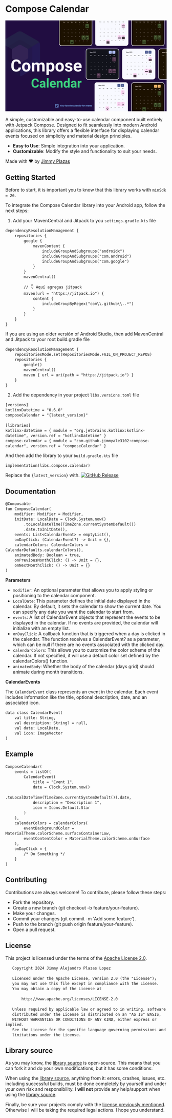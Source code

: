 # Compose Calendar

![ComposeCalendar](https://github.com/jimmyplazas/compose-calendar/blob/main/img/banner.png)

A simple, customizable and easy-to-use calendar component built entirely with Jetpack Compose.
Designed to fit seamlessly into modern Android applications, this library offers a flexible
interface for displaying calendar events focused on simplicity and material design principles.

- **Easy to Use**: Simple integration into your application.
- **Customizable**: Modify the style and functionality to suit your needs.

Made with ❤️ by <a target="_blank" href="https://jimmyplazas.dev">Jimmy Plazas</a>

## Getting Started

Before to start, it is important you to know that this library works with `minSdk = 26`.

To integrate the Compose Calendar library into your Android app, follow the next steps:

1. Add your MavenCentral and Jitpack to you `settings.gradle.kts` file

```
dependencyResolutionManagement {
    repositories {
        google {
            mavenContent {
                includeGroupAndSubgroups("androidx")
                includeGroupAndSubgroups("com.android")
                includeGroupAndSubgroups("com.google")
            }
        }
        mavenCentral()

        // 👇 Aquí agregas jitpack
        maven(url = "https://jitpack.io") {
            content {
                includeGroupByRegex("com\\.github\\..*")
            }
        }
    }
}
```

If you are using an older versión of Android Studio, then add MavenCentral and Jitpack to your root
build.gradle file

```
dependencyResolutionManagement {
    repositoriesMode.set(RepositoriesMode.FAIL_ON_PROJECT_REPOS)
    repositories {
        google()
        mavenCentral()
        maven { url = uri(path = "https://jitpack.io") }
    }
}
```

2. Add the dependency in your project `libs.versions.toml` file

```
[versions]
kotlinxDatetime = "0.6.0"
composeCalendar = "{latest_version}"

[libraries]
kotlinx-datetime = { module = "org.jetbrains.kotlinx:kotlinx-datetime", version.ref = "kotlinxDatetime" }
compose-calendar = { module = "com.github.jimmyale3102:compose-calendar", version.ref = "composeCalendar" }
```

And then add the library to your `build.gradle.kts` file

```
implementation(libs.compose.calendar)
```

Replace the `{latest_version}`
with.  [![GitHub Release](https://img.shields.io/github/v/release/jimmyale3102/compose-calendar?label=ComposeCalendar&sort=semver)](https://github.com/jimmyale3102/compose-calendar/releases/latest)

## Documentation

```
@Composable
fun ComposeCalendar(
    modifier: Modifier = Modifier,
    initDate: LocalDate = Clock.System.now()
        .toLocalDateTime(TimeZone.currentSystemDefault())
        .date.toInitDate(),
    events: List<CalendarEvent> = emptyList(),
    onDayClick: (CalendarEvent?) -> Unit = {},
    calendarColors: CalendarColors = CalendarDefaults.calendarColors(),
    animatedBody: Boolean = true,
    onPreviousMonthClick: () -> Unit = {},
    onNextMonthClick: () -> Unit = {}
)
```

**Parameters**

- `modifier`: An optional parameter that allows you to apply styling or positioning to the calendar
  component.
- `LocalDate`: This parameter defines the initial date displayed in the calendar. By default, it
  sets the calendar to show the current date. You can specify any date you want the calendar to
  start from.
- `events`: A list of CalendarEvent objects that represent the events to be displayed in the
  calendar. If no events are provided, the calendar will initialize with an empty list.
- `onDayClick`: A callback function that is triggered when a day is clicked in the calendar. The
  function receives a CalendarEvent? as a parameter, which can be null if there are no events
  associated with the clicked day.
- `calendarColors`: This allows you to customize the color scheme of the calendar. If not specified,
  it will use a default color set defined by the calendarColors() function.
- `animatedBody`: Whether the body of the calendar (days grid) should animate during month transitions.

**CalendarEvents**

The `CalendarEvent` class represents an event in the calendar. Each event includes information like
the title, optional description, date, and an associated icon.

```
data class CalendarEvent(
    val title: String,
    val description: String? = null,
    val date: LocalDate,
    val icon: ImageVector
)
```

## Example

```
ComposeCalendar(
    events = listOf(
        CalendarEvent(
            title = "Event 1",
            date = Clock.System.now()
                .toLocalDateTime(TimeZone.currentSystemDefault()).date,
            description = "Description 1",
            icon = Icons.Default.Star
        )
    ),
    calendarColors = calendarColors(
        eventBackgroundColor = MaterialTheme.colorScheme.surfaceContainerLow,
        eventContentColor = MaterialTheme.colorScheme.onSurface
    ),
    onDayClick = {
        /* Do Something */
    }
)
```

## Contributing

Contributions are always welcome! To contribute, please follow these steps:

- Fork the repository.
- Create a new branch (git checkout -b feature/your-feature).
- Make your changes.
- Commit your changes (git commit -m 'Add some feature').
- Push to the branch (git push origin feature/your-feature).
- Open a pull request.

## License

This project is licensed under the terms of the [Apache License 2.0](./LICENSE).

```
   Copyright 2024 Jimmy Alejandro Plazas Lopez

   Licensed under the Apache License, Version 2.0 (the "License");
   you may not use this file except in compliance with the License.
   You may obtain a copy of the License at

       http://www.apache.org/licenses/LICENSE-2.0

   Unless required by applicable law or agreed to in writing, software
   distributed under the License is distributed on an "AS IS" BASIS,
   WITHOUT WARRANTIES OR CONDITIONS OF ANY KIND, either express or implied.
   See the License for the specific language governing permissions and
   limitations under the License.
```

## Library source

As you may know, the [library source](https://github.com/jahirfiquitiva/Blueprint/tree/master) is open-source. This means that you can fork it and do your own modifications, but it has some conditions:

When using the [library source](https://github.com/jahirfiquitiva/Blueprint/tree/master), anything from it: errors, crashes, issues, etc. including successful builds, must be done completely by yourself and under your own risk and responsibility. I **will not** provide any help/support when using the [library source](https://github.com/jahirfiquitiva/Blueprint/tree/master).

Finally, be sure your projects comply with the [license previously mentioned](https://github.com/jahirfiquitiva/Blueprint#license). Otherwise I will be taking the required legal actions. I hope you understand.
